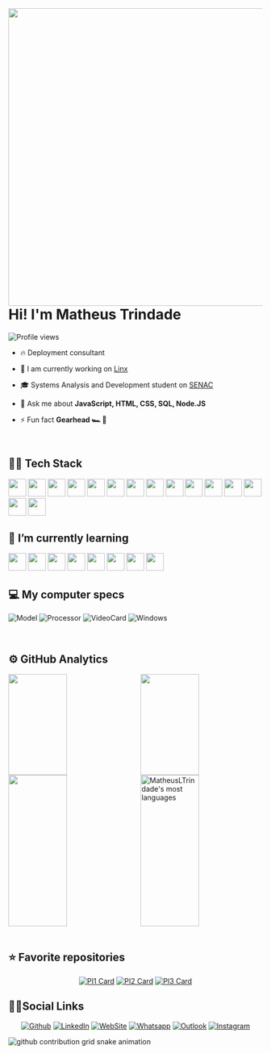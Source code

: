 <img align="right" height="590em" src="https://raw.githubusercontent.com/gist/MatheusLTrindade/fdb1acded15c40f708b58d3c43f4c5b1/raw/b86c96ca4960200f11519c697b23a918bbdfab2b/githubcard.svg"/>
<h1 align="left">Hi! I'm Matheus Trindade</h1>
<p align="left">
  <img src="https://komarev.com/ghpvc/?username=MatheusLTrindade&color=76B900&style=for-the-badge" alt="Profile views"/>
</p>

- 🔥 Deployment consultant

- 🔭 I am currently working on [Linx](https://www.linx.com.br/)

- 🎓 Systems Analysis and Development student on [SENAC](https://www.sp.senac.br/)

- 💬 Ask me about **JavaScript, HTML, CSS, SQL, Node.JS**

- ⚡ Fun fact **Gearhead 🏎️ 🏁**

<br>

## 👨‍💻 Tech Stack
<p>
  <img src="https://cdn.jsdelivr.net/gh/devicons/devicon/icons/html5/html5-original.svg" width=35 height=35 />
  <img src="https://cdn.jsdelivr.net/gh/devicons/devicon/icons/css3/css3-original.svg" width=35 height=35 />
  <img src="https://cdn.jsdelivr.net/gh/devicons/devicon/icons/javascript/javascript-original.svg" width=35 height=35 />
  <img src="https://cdn.jsdelivr.net/gh/devicons/devicon/icons/python/python-original.svg" width=35 height=35 />
  <img src="https://cdn.jsdelivr.net/gh/devicons/devicon/icons/react/react-original.svg" width=35 height=35 />
  <img src="https://cdn.jsdelivr.net/gh/devicons/devicon/icons/nodejs/nodejs-original.svg" width=35 height=35 />
  <img src="https://cdn.jsdelivr.net/gh/devicons/devicon/icons/sass/sass-original.svg" width=35 height=35 />
  <img src="https://cdn.jsdelivr.net/gh/devicons/devicon/icons/bootstrap/bootstrap-original.svg" width=35 height=35 />
  <img src="https://cdn.jsdelivr.net/gh/devicons/devicon/icons/bulma/bulma-plain.svg" width=35 height=35 />
  <img src="https://cdn.jsdelivr.net/gh/devicons/devicon/icons/figma/figma-original.svg" width=35 height=35 />
  <img src="https://cdn.jsdelivr.net/gh/devicons/devicon/icons/canva/canva-original.svg" width=35 height=35 />
  <img src="https://cdn.jsdelivr.net/gh/devicons/devicon/icons/java/java-original.svg" width=35 height=35 />
  <img src="https://cdn.jsdelivr.net/gh/devicons/devicon/icons/mysql/mysql-original.svg" width=35 height=35 />
  <img src="https://cdn.jsdelivr.net/gh/devicons/devicon/icons/vscode/vscode-original.svg" width=35 height=35 />
  <img src="https://cdn.jsdelivr.net/gh/devicons/devicon/icons/git/git-original.svg" width=35 height=35 />
</p>


## 🌱 I’m currently learning
  <code><img src="https://cdn.jsdelivr.net/gh/devicons/devicon/icons/typescript/typescript-original.svg" width=35 height=35 /></code>
  <code><img src="https://cdn.jsdelivr.net/gh/devicons/devicon/icons/python/python-original.svg" width=35 height=35 /></code>
  <code><img src="https://cdn.jsdelivr.net/gh/devicons/devicon/icons/nodejs/nodejs-original.svg" width=35 height=35 /></code>
  <code><img src="https://cdn.jsdelivr.net/gh/devicons/devicon/icons/mongodb/mongodb-original.svg" width=35 height=35 /></code>
  <code><img src="https://cdn.jsdelivr.net/gh/devicons/devicon/icons/react/react-original.svg" width=35 height=35 /></code>
  <code><img src="https://cdn.jsdelivr.net/gh/devicons/devicon/icons/sequelize/sequelize-original.svg" width=35 height=35 /></code>
  <code><img src="https://cdn.jsdelivr.net/gh/devicons/devicon/icons/nextjs/nextjs-original.svg" width=35 height=35 /></code>
  <code><img src="https://cdn.jsdelivr.net/gh/devicons/devicon/icons/java/java-original.svg" width=35 height=35 /></code>


## 💻 My computer specs  
  ![Model](https://img.shields.io/badge/ACER-Aspire_5-80c242?style=for-the-badge&logo=acer&logoColor=white)
  ![Processor](https://img.shields.io/badge/Intel-Core_i7_10th-0078DC?style=for-the-badge&logo=intel&logoColor=white)
  ![VideoCard](https://img.shields.io/badge/NVIDIA-GeForce_MX250-76B900?style=for-the-badge&logo=nvidia&logoColor=white)
  ![Windows](https://img.shields.io/badge/Windows-11_Pro-0079D6?style=for-the-badge&logo=windows&logoColor=white)

<br>

## ⚙️ GitHub Analytics

<div align="left" width="100%">
  <img align="right" width="48%" height="200px" src="https://streak-stats.demolab.com?user=MatheusLTrindade&hide_border=true&background=282A36&stroke=BD93F9&ring=25D366&fire=25D366&currStreakNum=FFFFFF&sideNums=FFFFFF&currStreakLabel=FFFFFF&sideLabels=FFFFFF&dates=BD93F981"/>
  <img align="left" width="48%" height="200px" src="https://github-readme-stats.vercel.app/api?username=MatheusLTrindade&show_icons=true&bg_color=282A36&title_color=fff&text_color=ffff&icon_color=31E1F7&hide_border=true&ring_color=25D366&count_private=true"/>
  <img align="right" width="48%" height="300px" src="https://github-readme-stats.vercel.app/api/top-langs/?username=MatheusLTrindade&layout=donut-vertical&bg_color=282A36&title_color=fff&text_color=fff&hide_border=true" alt="MatheusLTrindade's most languages"/>
  <img align="left" width="48%" height="300px" src="https://github-readme-stats.vercel.app/api/wakatime?username=MatheusLTrindade&layout=compact&bg_color=282A36&title_color=fff&text_color=fff&hide_border=true"/>
  <img width="100%" height="1px" src=""/>
</div>
  
<br>

## ⭐ Favorite repositories
<div align="center">
  
  [![PI1 Card](https://github-readme-stats-sigma-seven.vercel.app/api/pin/?username=MatheusLTrindade&bg_color=282A36&title_color=61DDFD&border_color=BD93F9&text_color=fff&icon_color=fff&repo=ProjetoIntegrador1)](https://github.com/MatheusLTrindade/ProjetoIntegrador1)
  [![PI2 Card](https://github-readme-stats-sigma-seven.vercel.app/api/pin/?username=MatheusLTrindade&bg_color=282A36&title_color=61DDFD&border_color=BD93F9&text_color=fff&icon_color=fff&repo=ProjetoIntegrador2)](https://github.com/MatheusLTrindade/ProjetoIntegrador2)
  [![PI3 Card](https://github-readme-stats-sigma-seven.vercel.app/api/pin/?username=MatheusLTrindade&bg_color=282A36&title_color=61DDFD&border_color=BD93F9&text_color=fff&icon_color=fff&repo=ProjetoIntegrador3)](https://github.com/MatheusLTrindade/ProjetoIntegrador3)

</div>

## 🧔‍♂️Social Links
<div align="center">

  [![Github](https://img.shields.io/badge/GitHub-100000?style=for-the-badge&logo=github&logoColor=white)](https://github.com/MatheusLTrindade)
  [![LinkedIn](https://img.shields.io/badge/LinkedIn-0077B5?style=for-the-badge&logo=linkedin&logoColor=white)](https://www.linkedin.com/in/matheusltrindade)
  [![WebSite](https://img.shields.io/badge/WebSite-00ADB5?style=for-the-badge&logo=safari&logoColor=white)](https://trindade.netlify.app/)
  [![Whatsapp](https://img.shields.io/badge/WhatsApp-25D366?style=for-the-badge&logo=whatsapp&logoColor=white)](https://wa.me/5511957103895)
  [![Outlook](https://img.shields.io/badge/Outlook-0078D4?style=for-the-badge&logo=microsoft-outlook&logoColor=white)](mailto:matheus.lopes.trindade@hotmail.com)
  [![Instagram](https://img.shields.io/badge/Instagram-E4405F?style=for-the-badge&logo=instagram&logoColor=white)](https://instagram.com/theteu_lt) 

</div>

<picture>
  <source media="(prefers-color-scheme: dark)" srcset="https://raw.githubusercontent.com/MatheusLTrindade/MatheusLTrindade/output/github-contribution-grid-snake-dark.svg">
  <source media="(prefers-color-scheme: light)" srcset="https://raw.githubusercontent.com/MatheusLTrindade/MatheusLTrindade/output/github-contribution-grid-snake.svg">
  <img alt="github contribution grid snake animation" src="https://raw.githubusercontent.com/MatheusLTrindade/MatheusLTrindade/output/github-contribution-grid-snake.svg">
</picture>
